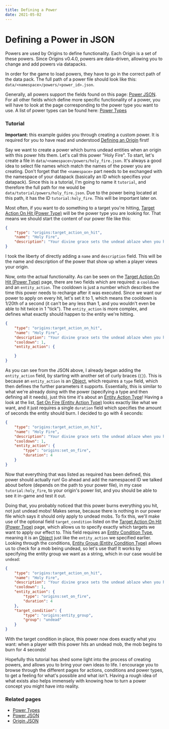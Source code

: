 ```yaml
---
title: Defining a Power
date: 2021-05-02
---
```


# Defining a Power in JSON

Powers are used by Origins to define functionality. Each Origin is a set of these powers. Since Origins v0.4.0, powers are data-driven, allowing you to change and add powers via datapacks.

In order for the game to load powers, they have to go in the correct path of the data pack. The full path of a power file should look like this: `data/<namespace>/powers/<power_id>.json`.

Generally, all powers support the fields found on this page: [Power JSON](../../json/power.md). For all other fields which define more specific functionality of a power, you will have to look at the page corresponding to the power type you want to use. A list of power types can be found here: [Power Types](../../types/power_types.md)

### Tutorial

**Important:** this example guides you through creating a custom power. It is required for you to have read and understood [Defining an Origin](define_origin.md) first!

Say we want to create a power which burns undead entities when an origin with this power hits them. Let's call this power "Holy Fire". To start, let's create a file in `data/<namespace>/powers/holy_fire.json`. It's always a good idea to select file names which match the names of the power you are creating. Don't forget that the `<namespace>` part needs to be exchanged with the namespace of your datapack (basically an ID which specifies your datapack). Since this is a tutorial, I'm going to name it `tutorial`, and therefore the full path for me would be `data/tutorial/powers/holy_fire.json`. Due to the power being located at this path, it has the ID `tutorial:holy_fire`. This will be important later on.

Most often, if you want to do something to a target you're hitting, [Target Action On Hit (Power Type)](../../types/power_types/target_action_on_hit.md) will be the power type you are looking for. That means we should start the content of our power file like this:

```json
{
	"type": "origins:target_action_on_hit",
	"name": "Holy Fire",
	"description": "Your divine grace sets the undead ablaze when you hit them."
}
```

I took the liberty of directly adding a `name` and `description` field. This will be the name and description of the power that show up when a player views your origin.

Now, onto the actual functionality. As can be seen on the [Target Action On Hit (Power Type)](../../types/power_types/target_action_on_hit.md) page, there are two fields which are required: a `cooldown` and an `entity_action`. The cooldown is just a number which describes the time this power needs to recharge after it was executed. Since we want our power to apply on every hit, let's set it to 1, which means the cooldown is 1/20th of a second (it can't be any less than 1, and you wouldn't even be able to hit twice in 1 "tick"). The `entity_action` is more complex, and defines what exactly should happen to the entity we're hitting.

```json
{
	"type": "origins:target_action_on_hit",
	"name": "Holy Fire",
	"description": "Your divine grace sets the undead ablaze when you hit them.",
	"cooldown": 1,
	"entity_action": {

	}
}
```

As you can see from the JSON above, I already began adding the `entity_action` field, by starting with another set of curly braces (`{}`). This is because an `entity_action` is an [Object](../../types/data_types/object.md), which requires a `type` field, which then defines the further parameters it supports. Essentially, this is similar to what we're already doing with the power (specifying a type and then defining all it needs), just this time it's about an [Entity Action Type](../../types/entity_action_types.md)! Having a look at the list, [Set On Fire (Entity Action Type)](../../types/entity_action_types/set_on_fire.md) looks exactly like what we want, and it just requires a single `duration` field which specifies the amount of seconds the entity should burn. I decided to go with 4 seconds:

```json
{
	"type": "origins:target_action_on_hit",
	"name": "Holy Fire",
	"description": "Your divine grace sets the undead ablaze when you hit them.",
	"cooldown": 1,
	"entity_action": {
		"type": "origins:set_on_fire",
		"duration": 4
	}
}
```

Now that everything that was listed as required has been defined, this power should actually run! Go ahead and add the namespaced ID we talked about before (depends on the path to your power file), in my case `tutorial:holy_fire`, to your origin's power list, and you should be able to see it in-game and test it out.

Doing that, you probably noticed that this power burns everything you hit, not just undead mobs! Makes sense, because there is nothing in our power file which says it should only apply to undead mobs. To fix this, we'll make use of the optional field `target_condition` listed on the [Target Action On Hit (Power Type)](../../types/power_types/target_action_on_hit.md) page, which allows us to specify exactly which targets we want to apply our effect to. This field requires an [Entity Condition Type](../../types/entity_condition_types.md), meaning it is an [Object](../../types/data_types/object.md) just like the `entity_action` we specified earlier. Looking through the conditions, [Entity Group (Entity Condition Type)](../../types/entity_condition_types/entity_group.md) allows us to check for a mob being undead, so let's use that! It works by specifying the entity group we want as a string, which in our case would be `undead`:

```json
{
	"type": "origins:target_action_on_hit",
	"name": "Holy Fire",
	"description": "Your divine grace sets the undead ablaze when you hit them.",
	"cooldown": 1,
	"entity_action": {
		"type": "origins:set_on_fire",
		"duration": 4
	},
	"target_condition": {
		"type": "origins:entity_group",
		"group": "undead"
	}
}
```

With the target condition in place, this power now does exactly what you want: when a player with this power hits an undead mob, the mob begins to burn for 4 seconds!

Hopefully this tutorial has shed some light into the process of creating powers, and allows you to bring your own ideas to life. I encourage you to browse through the different pages for actions, conditions and power types, to get a feeling for what's possible and what isn't. Having a rough idea of what exists also helps immensely with knowing how to turn a power concept you might have into reality.

### Related pages

* [Power Types](../../types/power_types.md)
* [Power JSON](../../json/power.md)
* [Origin JSON](../../json/origin.md)
